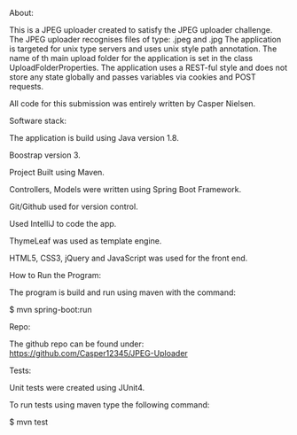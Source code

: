 About:

This is a JPEG uploader created to satisfy the JPEG uploader challenge.
The JPEG uploader recognises files of type:  .jpeg and .jpg
The application is targeted for unix type servers and uses unix style path annotation.
The name of th main upload folder for the application is set in the class UploadFolderProperties.
The application uses a REST-ful style and does not store any state globally and passes variables via
cookies and POST requests.

All code for this submission was entirely written by Casper Nielsen.

Software stack:

The application is build using Java version 1.8.

Boostrap version 3.

Project Built using Maven.

Controllers, Models were written using Spring Boot Framework.

Git/Github used for version control.

Used IntelliJ to code the app.

ThymeLeaf was used as template engine.

HTML5, CSS3, jQuery and JavaScript was used for the front end. 

How to Run the Program:

The program is build and run using maven with the command:

 $ mvn spring-boot:run

Repo:

The github repo can be found under: https://github.com/Casper12345/JPEG-Uploader

Tests:

Unit tests were created using JUnit4.

To run tests using maven type the following command:

 $ mvn test
 
 


